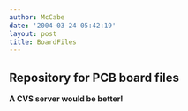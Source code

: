 ```yaml
---
author: McCabe
date: '2004-03-24 05:42:19'
layout: post
title: BoardFiles
---
```


## Repository for PCB board files

<b>A CVS server would be better!</b>
